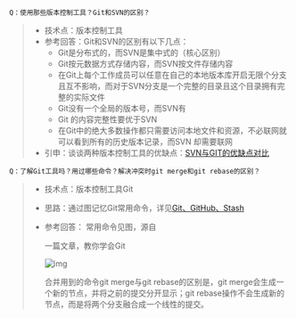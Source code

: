 ```
Q：使用那些版本控制工具？Git和SVN的区别？
```

> - 技术点：版本控制工具
> - 参考回答：Git和SVN的区别有以下几点： 
>   - Git是分布式的，而SVN是集中式的（核心区别）
>   - Git按元数据方式存储内容，而SVN按文件存储内容
>   - 在Git上每个工作成员可以任意在自己的本地版本库开启无限个分支且互不影响，而对于SVN分支是一个完整的目录且这个目录拥有完整的实际文件
>   - Git没有一个全局的版本号，而SVN有
>   - Git 的内容完整性要优于SVN
>   - 在Git中的绝大多数操作都只需要访问本地文件和资源，不必联网就可以看到所有的历史版本记录，而SVN 却需要联网
> - 引申：谈谈两种版本控制工具的优缺点：[SVN与GIT的优缺点对比](https://links.jianshu.com/go?to=https%3A%2F%2Fblog.csdn.net%2Fu013594477%2Farticle%2Fdetails%2F80828842) 

```
Q：了解Git工具吗？用过哪些命令？解决冲突时git merge和git rebase的区别？
```

> - 技术点：版本控制工具Git
>
> - 思路：通过图记忆Git常用命令，详见[Git、GitHub、Stash](https://www.jianshu.com/p/e0867ac2a261) 
>
> - 参考回答： 常用命令见图，源自
>
>   一篇文章，教你学会Git
>
>   
>
>   ![img]()
>
>   
>
>    合并用到的命令git merge与git rebase的区别是，git merge会生成一个新的节点，并将之前的提交分开显示；git rebase操作不会生成新的节点，而是将两个分支融合成一个线性的提交。

